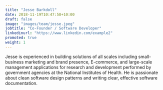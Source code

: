 ```yaml
---
title: "Jesse Barkdoll"
date: 2018-11-19T10:47:58+10:00
draft: false
image: "images/team/jesse.jpeg"
jobtitle: "Co-Founder / Software Developer"
linkedinurl: "https://www.linkedin.com/example2"
promoted: true
weight: 1
---
```


Jesse is experienced in building solutions of all scales including small-business marketing and brand presence, E-commerce, and large-scale management applications for research and development performed by government agencies at the National Institutes of Health. He is passionate about clean software design patterns and writing clear, effective software documentation.